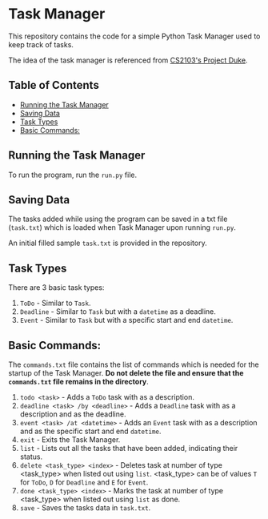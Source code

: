 # Task Manager <!-- omit in toc -->
This repository contains the code for a simple Python Task Manager used to keep track of tasks. 

The idea of the task manager is referenced from [CS2103's Project Duke](https://nus-cs2103-ay2021s1.github.io/website/se-book-adapted/projectDuke/).

## Table of Contents <!-- omit in toc -->
- [Running the Task Manager](#running-the-task-manager)
- [Saving Data](#saving-data)
- [Task Types](#task-types)
- [Basic Commands:](#basic-commands)

## Running the Task Manager
To run the program, run the `run.py` file.

## Saving Data
The tasks added while using the program can be saved in a txt file (`task.txt`) which is loaded when Task Manager upon running `run.py`.

An initial filled sample `task.txt` is provided in the repository.

## Task Types
There are 3 basic task types:
1. `ToDo` - Similar to `Task`.
2. `Deadline` - Similar to `Task` but with a `datetime` as a deadline.
3. `Event` - Similar to `Task` but with a specific start and end `datetime`.

## Basic Commands:
The `commands.txt` file contains the list of commands which is needed for the startup of the Task Manager. **Do not delete the file and ensure that the `commands.txt` file remains in the directory**.
1. `todo <task>` - Adds a `ToDo` task with <task> as a description.
2. `deadline <task> /by <deadline>` - Adds a `Deadline` task with <task> as a description and <deadline> as the deadline.
3. `event <task> /at <datetime>` - Adds an `Event` task with <task> as a description and <datetime> as the specific start and end `datetime`.
4. `exit` - Exits the Task Manager.
5. `list` - Lists out all the tasks that have been added, indicating their status.
6. `delete <task_type> <index>` - Deletes task at <index> number of type <task_type> when listed out using `list`. <task_type> can be of values `T` for `ToDo`, `D` for `Deadline` and `E` for `Event`.
7. `done <task_type> <index>` - Marks the task at <index> number of type <task_type> when listed out using `list` as done.
8. `save` - Saves the tasks data in `task.txt`.